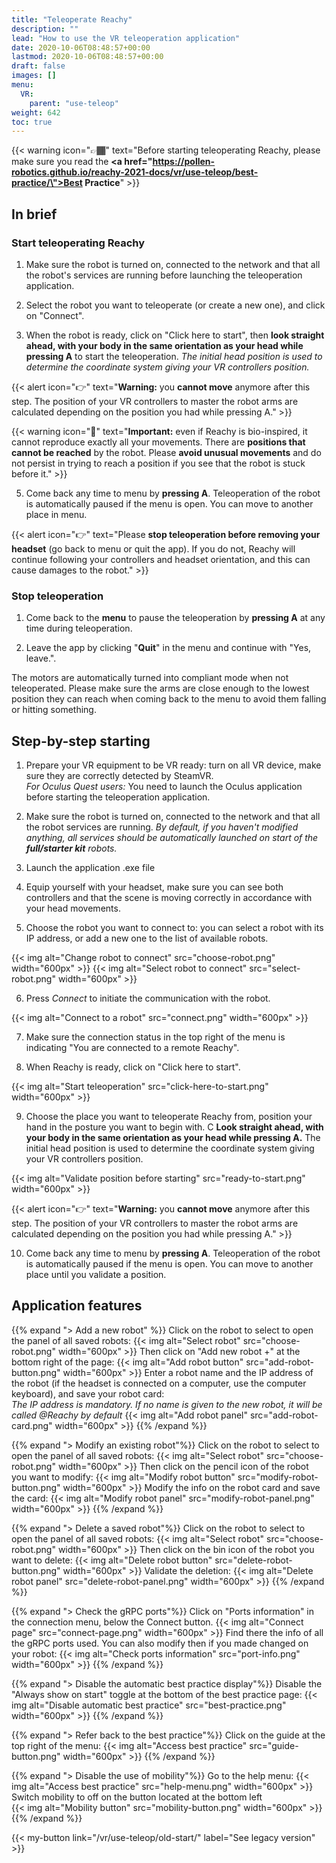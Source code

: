 ```yaml
---
title: "Teleoperate Reachy"
description: ""
lead: "How to use the VR teleoperation application"
date: 2020-10-06T08:48:57+00:00
lastmod: 2020-10-06T08:48:57+00:00
draft: false
images: []
menu:
  VR:
    parent: "use-teleop"
weight: 642
toc: true
---
```


{{< warning icon="👉🏾" text="Before starting teleoperating Reachy, please make sure you read the  <b><a href=\"https://pollen-robotics.github.io/reachy-2021-docs/vr/use-teleop/best-practice/\">Best Practice</a></b>" >}}

## In brief

### Start teleoperating Reachy

1. Make sure the robot is turned on, connected to the network and that all the robot's services are running before launching the teleoperation application.

2. Select the robot you want to teleoperate (or create a new one), and click on "Connect".

3. When the robot is ready, click on "Click here to start", then **look straight ahead, with your body in the same orientation as your head while pressing A** to start the teleoperation. *The initial head position is used to determine the coordinate system giving your VR controllers position.* 

{{< alert icon="👉" text="<b>Warning:</b> you <b>cannot move</b> anymore after this step. The position of your VR controllers to master the robot arms are calculated depending on the position you had while pressing A." >}}

{{< warning icon="🚨" text="<b>Important:</b> even if Reachy is bio-inspired, it cannot reproduce exactly all your movements. There are <b>positions that cannot be reached</b> by the robot. Please <b>avoid unusual movements</b> and do not persist in trying to reach a position if you see that the robot is stuck before it." >}}

5. Come back any time to menu by **pressing A**. Teleoperation of the robot is automatically paused if the menu is open. You can move to another place in menu.

{{< alert icon="👉" text="Please <b>stop teleoperation before removing your headset</b> (go back to menu or quit the app). If you do not, Reachy will continue following your controllers and headset orientation, and this can cause damages to the robot." >}}

### Stop teleoperation

1. Come back to the **menu** to pause the teleoperation by **pressing A** at any time during teleoperation.  

2. Leave the app by clicking "**Quit**" in the menu and continue with "Yes, leave.".  

The motors are automatically turned into compliant mode when not teleoperated. Please make sure the arms are close enough to the lowest position they can reach when coming back to the menu to avoid them falling or hitting something.  


## Step-by-step starting
1. Prepare your VR equipment to be VR ready: turn on all VR device, make sure they are correctly detected by SteamVR.  
  *For Oculus Quest users:*
  You need to launch the Oculus application before starting the teleoperation application.  

2. Make sure the robot is turned on, connected to the network and that all the robot services are running. *By default, if you haven't modified anything, all services should be automatically launched on start of the **full/starter kit** robots.*

3. Launch the application .exe file

4. Equip yourself with your headset, make sure you can see both controllers and that the scene is moving correctly in accordance with your head movements.

5. Choose the robot you want to connect to: you can select a robot with its IP address, or add a new one to the list of available robots.

{{< img alt="Change robot to connect" src="choose-robot.png" width="600px" >}}
{{< img alt="Select robot to connect" src="select-robot.png" width="600px" >}}

6. Press *Connect* to initiate the communication with the robot.

{{< img alt="Connect to a robot" src="connect.png" width="600px" >}}

7. Make sure the connection status in the top right of the menu is indicating "You are connected to a remote Reachy".

8. When Reachy is ready, click on "Click here to start".

{{< img alt="Start teleoperation" src="click-here-to-start.png" width="600px" >}}

9. Choose the place you want to teleoperate Reachy from, position your hand in the posture you want to begin with. C
**Look straight ahead, with your body in the same orientation as your head while pressing A.** The initial head position is used to determine the coordinate system giving your VR controllers position.  

{{< img alt="Validate position before starting" src="ready-to-start.png" width="600px" >}}

{{< alert icon="👉" text="<b>Warning:</b> you <b>cannot move</b> anymore after this step. The position of your VR controllers to master the robot arms are calculated depending on the position you had while pressing A." >}}

10. Come back any time to menu by **pressing A**. Teleoperation of the robot is automatically paused if the menu is open. You can move to another place until you validate a position.


## Application features

{{% expand "> Add a new robot" %}}
Click on the robot to select to open the panel of all saved robots:
{{< img alt="Select robot" src="choose-robot.png" width="600px" >}}
Then click on "Add new robot +" at the bottom right of the page:
{{< img alt="Add robot button" src="add-robot-button.png" width="600px" >}}
Enter a robot name and the IP address of the robot (if the headset is connected on a computer, use the computer keyboard), and save your robot card:  
*The IP address is mandatory. If no name is given to the new robot, it will be called @Reachy by default*
{{< img alt="Add robot panel" src="add-robot-card.png" width="600px" >}}
{{% /expand %}}

{{% expand "> Modify an existing robot"%}}
Click on the robot to select to open the panel of all saved robots:
{{< img alt="Select robot" src="choose-robot.png" width="600px" >}}
Then click on the pencil icon of the robot you want to modify:
{{< img alt="Modify robot button" src="modify-robot-button.png" width="600px" >}}
Modify the info on the robot card and save the card:
{{< img alt="Modify robot panel" src="modify-robot-panel.png" width="600px" >}}
{{% /expand %}}

{{% expand "> Delete a saved robot"%}}
Click on the robot to select to open the panel of all saved robots:
{{< img alt="Select robot" src="choose-robot.png" width="600px" >}}
Then click on the bin icon of the robot you want to delete:
{{< img alt="Delete robot button" src="delete-robot-button.png" width="600px" >}}
Validate the deletion:
{{< img alt="Delete robot panel" src="delete-robot-panel.png" width="600px" >}}
{{% /expand %}}

{{% expand "> Check the gRPC ports"%}}
Click on "Ports information" in the connection menu, below the Connect button.
{{< img alt="Connect page" src="connect-page.png" width="600px" >}}
Find there the info of all the gRPC ports used. You can also modify then if you made changed on your robot:
{{< img alt="Check ports information" src="port-info.png" width="600px" >}}
{{% /expand %}}

{{% expand "> Disable the automatic best practice display"%}}
Disable the "Always show on start" toggle at the bottom of the best practice page:
{{< img alt="Disable automatic best practice" src="best-practice.png" width="600px" >}}
{{% /expand %}}

{{% expand "> Refer back to the best practice"%}}
Click on the guide at the top right of the menu:
{{< img alt="Access best practice" src="guide-button.png" width="600px" >}}
{{% /expand %}}

{{% expand "> Disable the use of mobility"%}}
Go to the help menu:
{{< img alt="Access best practice" src="help-menu.png" width="600px" >}}
Switch mobility to off on the button located at the bottom left  
{{< img alt="Mobility button" src="mobility-button.png" width="600px" >}}
{{% /expand %}}

{{< my-button link="/vr/use-teleop/old-start/" label="See legacy version" >}}